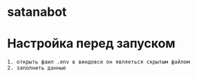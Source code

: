 # satanabot

# Настройка перед запуском 

    1. открыть фаил .env в виндовсе он являеться скрытым файлом
    2. заполнить данные
